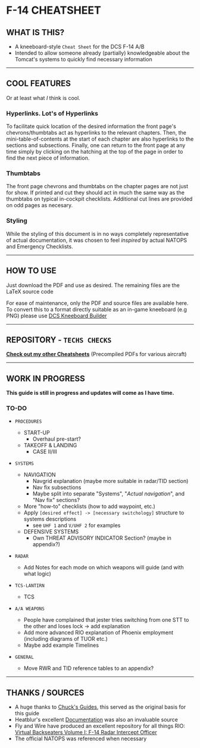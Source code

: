 # F-14 CHEATSHEET

## WHAT IS THIS?

- A kneeboard-style `Cheat Sheet` for the DCS F-14 A/B
- Intended to allow someone already (partially) knowledgeable about the Tomcat's systems to quickly find necessary information

***

## COOL FEATURES

Or at least what *I* think is cool.

### Hyperlinks. Lot's of Hyperlinks

To facilitate quick location of the desired information the front page's chevrons/thumbtabs act as hyperlinks to the relevant chapters. Then, the mini-table-of-contents at the start of each chapter are also hyperlinks to the sections and subsections. Finally, one can return to the front page at any time simply by clicking on the hatching at the top of the page in order to find the next piece of information.

### Thumbtabs

The front page chevrons and thumbtabs on the chapter pages are not just for show. If printed and cut they should act in much the same way as the thumbtabs on typical in-cockpit checklists. Additional cut lines are provided on odd pages as necesary.

### Styling

While the styling of this document is in no ways completely representative of actual documentation, it was chosen to feel *inspired* by actual NATOPS and Emergency Checklists.

***

## HOW TO USE

Just download the PDF and use as desired. The remaining files are the LaTeX source code

For ease of maintenance, only the PDF and source files are available here. To convert this to a format directly suitable as an in-game kneeboard (e.g PNG) please use [DCS Kneeboard Builder](https://dcskneeboardbuilder.com/)

***

## REPOSITORY - `TECHS CHECKS`

[**Check out my other Cheatsheets**](https://github.com/Techneatium/Techs-Checks) (Precompiled PDFs for various aircraft)

***

## WORK IN PROGRESS

**This guide is still in progress and updates will come as I have time.**
  
### TO-DO

- `PROCEDURES`
  - START-UP
    - Overhaul pre-start?
  - TAKEOFF & LANDING
    - CASE II/III

- `SYSTEMS`
  - NAVIGATION
    - Navgrid explanation (maybe more suitable in radar/TID section)
    - Nav fix subsections
    - Maybe split into separate "Systems", "*Actual navigation*", and "Nav fix" sections?
  - More "how-to" checklists (how to add waypoint, etc.)
  - Apply `[desired effect] -> [necessary switchology]` structure to systems descriptions
    - see `UHF 1` and `V/UHF 2` for examples
  - DEFENSIVE SYSTEMS
    - Own THREAT ADVISORY INDICATOR Section? (maybe in appendix?)

- `RADAR`
  - Add Notes for each mode on which weapons will guide (and with what logic)

- `TCS-LANTIRN`
  - TCS

- `A/A WEAPONS`
  - People have complained that jester tries switching from one STT to the other and loses lock -> add explanation
  - Add more advanced RIO explanation of Phoenix employment (including diagrams of TUOR etc.)
  - Maybe add example Timelines

- `GENERAL`
  - Move RWR and TID reference tables to an appendix?

***

## THANKS / SOURCES

- A huge thanks to [Chuck's Guides](https://www.mudspike.com/chucks-guides-dcs/), this served as the original basis for this guide
- Heatblur's excellent [Documentation](http://heatblur.se/F-14Manual/) was also an invaluable source
- Fly and Wire have produced an excellent repository for all things RIO: [Virtual Backseaters Volume I: F-14 Radar Intercept Officer](https://flyandwire.com/virtual-backseater-volume-i-radar-intercept-officer/)
- The official NATOPS was referenced when necessary
